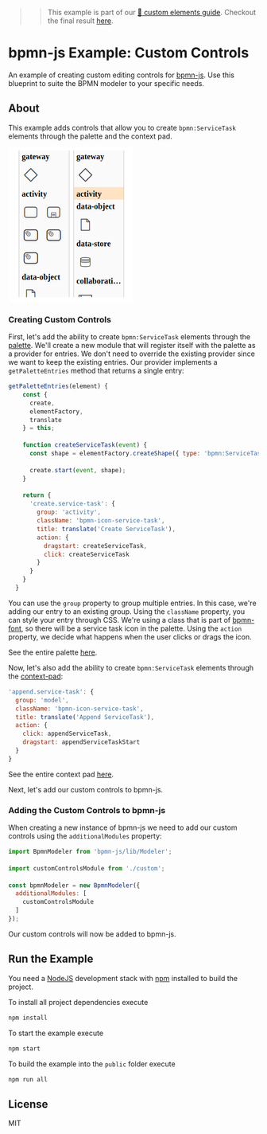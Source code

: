 > > This example is part of our [:notebook: custom elements guide](https://github.com/bpmn-io/bpmn-js-examples/tree/master/custom-elements). Checkout the final result [here](https://github.com/bpmn-io/bpmn-js-example-custom-elements).


# bpmn-js Example: Custom Controls

An example of creating custom editing controls for [bpmn-js](https://github.com/bpmn-io/bpmn-js). Use this blueprint to suite the BPMN modeler to your specific needs.


## About

This example adds controls that allow you to create `bpmn:ServiceTask` elements through the palette and the context pad.

![Screencast](docs/screenshot.png)

### Creating Custom Controls

First, let's add the ability to create `bpmn:ServiceTask` elements through the [palette](https://github.com/bpmn-io/diagram-js/blob/master/lib/features/palette/Palette.js). We'll create a new module that will register itself with the palette as a provider for entries. We don't need to override the existing provider since we want to keep the existing entries. Our provider implements a `getPaletteEntries` method that returns a single entry:

```javascript
getPaletteEntries(element) {
    const {
      create,
      elementFactory,
      translate
    } = this;

    function createServiceTask(event) {
      const shape = elementFactory.createShape({ type: 'bpmn:ServiceTask' });

      create.start(event, shape);
    }

    return {
      'create.service-task': {
        group: 'activity',
        className: 'bpmn-icon-service-task',
        title: translate('Create ServiceTask'),
        action: {
          dragstart: createServiceTask,
          click: createServiceTask
        }
      }
    }
  }
```

You can use the `group` property to group multiple entries. In this case, we're adding our entry to an existing group. Using the `className` property, you can style your entry through CSS. We're using a class that is part of [bpmn-font](https://github.com/bpmn-io/bpmn-font), so there will be a service task icon in the palette. Using the `action` property, we decide what happens when the user clicks or drags the icon.

See the entire palette [here](app/custom/CustomPalette.js).

Now, let's also add the ability to create `bpmn:ServiceTask` elements through the [context-pad](https://github.com/bpmn-io/diagram-js/blob/master/lib/features/context-pad/ContextPad.js):

```javascript
'append.service-task': {
  group: 'model',
  className: 'bpmn-icon-service-task',
  title: translate('Append ServiceTask'),
  action: {
    click: appendServiceTask,
    dragstart: appendServiceTaskStart
  }
}
```

See the entire context pad [here](app/custom/CustomContextPad.js).

Next, let's add our custom controls to bpmn-js.

### Adding the Custom Controls to bpmn-js

When creating a new instance of bpmn-js we need to add our custom controls using the `additionalModules` property:

```javascript
import BpmnModeler from 'bpmn-js/lib/Modeler';

import customControlsModule from './custom';

const bpmnModeler = new BpmnModeler({
  additionalModules: [
    customControlsModule
  ]
});
```

Our custom controls will now be added to bpmn-js.

## Run the Example

You need a [NodeJS](http://nodejs.org) development stack with [npm](https://npmjs.org) installed to build the project.

To install all project dependencies execute

```sh
npm install
```

To start the example execute

```sh
npm start
```

To build the example into the `public` folder execute

```sh
npm run all
```


## License

MIT
